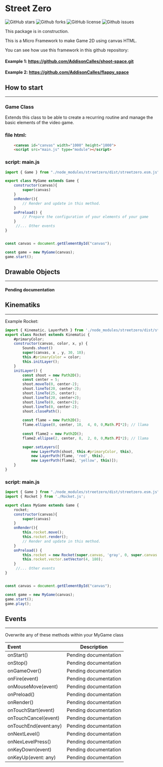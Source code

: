 # Street Zero
![GitHub stars](https://img.shields.io/github/stars/AddisonCalles/streetzero) ![Github forks](https://img.shields.io/github/forks/AddisonCalles/streetzero) ![GitHub license](https://img.shields.io/github/license/AddisonCalles/streetzero) ![Github issues](https://img.shields.io/github/issues/AddisonCalles/streetzero)


This package is in construction.

This is a Micro Framework to make Game 2D using canvas HTML.

You can see how use this framework in this github repository: 

#### Example 1: https://github.com/AddisonCalles/shoot-space.git
#### Example 2: https://github.com/AddisonCalles/flappy_space
## How to start
---
### Game Class

Extends this class to be able to create a recurring routine and manage the basic elements of the video game.

### file html:

```html
    <canvas id="canvas" width="1000" height="1000">
    <script src="main.js" type="module"></script>
```

### script: main.js
```javascript
import { Game } from "./node_modules/streetzero/dist/streetzero.esm.js";

export class MyGame extends Game {
    constructor(canvas){
        super(canvas)
    }
    onRender(){
        // Render and update in this method.
    }
    onPreload() {
        // Prepare the configuration of your elements of your game
    }
     //... Other events
}


const canvas = document.getElementById("canvas");

const game = new MyGame(canvas);
game.start();
```
## Drawable Objects
---

#### Pending documentation

## Kinematiks
---
Example Rocket:
```javascript
import { Kinematic, LayerPath } from './node_modules/streetzero/dist/streetzero.esm.js';
export class Rocket extends Kinematic {
    #primaryColor;
    constructor(canvas, color, x, y) {
        Sounds.shoot()
        super(canvas, x , y, 30, 10);
        this.#primaryColor = color;
        this.initLayer();
    }
    initLayer() {
        const shoot = new Path2D();
        const center = 5;
        shoot.moveTo(0, center-2);
        shoot.lineTo(20, center-2);
        shoot.lineTo(25, center);
        shoot.lineTo(20, center+2);
        shoot.lineTo(0, center+2);
        shoot.lineTo(0, center-2);
        shoot.closePath();
        
        const flame = new Path2D();
        flame.ellipse(0, center, 10,  4, 0, 0,Math.PI*2); // llama
        
        const flame2 = new Path2D();
        flame2.ellipse(2, center, 8,  2, 0, 0,Math.PI*2); // llama

        super.setLeyers([ 
            new LayerPath(shoot, this.#primaryColor, this), 
            new LayerPath(flame, 'red', this), 
            new LayerPath(flame2, 'yellow', this)]);
    }
}  
```

### script: main.js
```javascript
import { Game } from "./node_modules/streetzero/dist/streetzero.esm.js";
import { Rocket } from './Rocket.js';

export class MyGame extends Game {
    rocket;
    constructor(canvas){
        super(canvas)
    }
    onRender(){
        this.rocket.move();
        this.rocket.render();
        // Render and update in this method.
    }
    onPreload() {
        this.rocket = new Rocket(super.canvas, 'gray', 0, super.canvas.width / 2);
        this.rocket.vector.setVector(4, 180);
    }
     //... Other events
}


const canvas = document.getElementById("canvas");

const game = new MyGame(canvas);
game.start();
game.play();
```


## Events
---
Overwrite any of these methods within your MyGame class

| Event  | Description |
| :------------ |:---------------:|
| onStart() | Pending documentation |
| onStop() | Pending documentation |
| onGameOver() | Pending documentation |
| onFire(event) | Pending documentation  |
| onMouseMove(event) | Pending documentation |
| onPreload() | Pending documentation |
| onRender() | Pending documentation |
| onTouchStart(event) | Pending documentation |
| onTouchCancel(event) | Pending documentation |
| onTouchEnd(event:any) | Pending documentation |
| onNextLevel() | Pending documentation |
| onNexLevelPress() | Pending documentation |
| onKeyDown(event) | Pending documentation |
| onKeyUp(event: any) | Pending documentation |